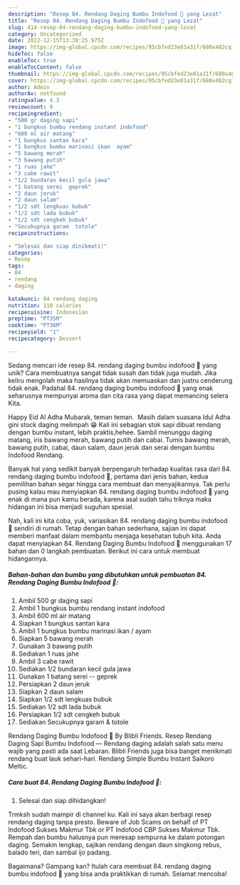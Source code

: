 ```yaml
---
description: "Resep 84. Rendang Daging Bumbu Indofood 🌛 yang Lezat"
title: "Resep 84. Rendang Daging Bumbu Indofood 🌛 yang Lezat"
slug: 414-resep-84-rendang-daging-bumbu-indofood-yang-lezat
category: Uncategorized
date: 2022-12-15T13:39:25.975Z
image: https://img-global.cpcdn.com/recipes/95cbfed23e81a31f/680x482cq70/84-rendang-daging-bumbu-indofood-foto-resep-utama.jpg
hideToc: false
enableToc: true
enableTocContent: false
thumbnail: https://img-global.cpcdn.com/recipes/95cbfed23e81a31f/680x482cq70/84-rendang-daging-bumbu-indofood-foto-resep-utama.jpg
cover: https://img-global.cpcdn.com/recipes/95cbfed23e81a31f/680x482cq70/84-rendang-daging-bumbu-indofood-foto-resep-utama.jpg
author: Admin
authorAv: notfound
ratingvalue: 4.3
reviewcount: 9
recipeingredient:
- "500 gr daging sapi"
- "1 bungkus bumbu rendang instant indofood"
- "600 ml air matang"
- "1 bungkus santan kara"
- "1 bungkus bumbu marinasi ikan  ayam"
- "5 bawang merah"
- "3 bawang putih"
- "1 ruas jahe"
- "3 cabe rawit"
- "1/2 bundaran kecil gula jawa"
- "1 batang serei  geprek"
- "2 daun jeruk"
- "2 daun salam"
- "1/2 sdt lengkuas bubuk"
- "1/2 sdt lada bubuk"
- "1/2 sdt cengkeh bubuk"
- "Secukupnya garam  totole"
recipeinstructions:

- "Selesai dan siap dinikmati!"
categories:
- Resep
tags:
- 84
- rendang
- daging

katakunci: 84 rendang daging 
nutrition: 110 calories
recipecuisine: Indonesian
preptime: "PT35M"
cooktime: "PT36M"
recipeyield: "1"
recipecategory: Dessert

---
```





Sedang mencari ide resep 84. rendang daging bumbu indofood 🌛 yang unik? Cara membuatnya sangat tidak susah dan tidak juga mudah. Jika keliru mengolah maka hasilnya tidak akan memuaskan dan justru cenderung tidak enak. Padahal 84. rendang daging bumbu indofood 🌛 yang enak seharusnya mempunyai aroma dan cita rasa yang dapat memancing selera Kita.





Happy Eid Al Adha Mubarak, teman teman. ️ Masih dalam suasana Idul Adha gini stock daging melimpah 😁 Kali ini sebagian stok sapi dibuat rendang dengan bumbu instant, lebih praktis,hehee. Sambil menunggu daging matang, iris bawang merah, bawang putih dan cabai. Tumis bawang merah, bawang putih, cabai, daun salam, daun jeruk dan serai dengan bumbu Indofood Rendang.

Banyak hal yang sedikit banyak berpengaruh terhadap kualitas rasa dari 84. rendang daging bumbu indofood 🌛, pertama dari jenis bahan, kedua pemilihan bahan segar hingga cara membuat dan menyajikannya. Tak perlu pusing kalau mau menyiapkan 84. rendang daging bumbu indofood 🌛 yang enak di mana pun kamu berada, karena asal sudah tahu triknya maka hidangan ini bisa menjadi suguhan spesial.






Nah, kali ini kita coba, yuk, variasikan 84. rendang daging bumbu indofood 🌛 sendiri di rumah. Tetap dengan bahan sederhana, sajian ini dapat memberi manfaat dalam membantu menjaga kesehatan tubuh kita. Anda dapat menyiapkan 84. Rendang Daging Bumbu Indofood 🌛 menggunakan 17 bahan dan 0 langkah pembuatan. Berikut ini cara untuk membuat hidangannya.

<!--inarticleads1-->

##### Bahan-bahan dan bumbu yang dibutuhkan untuk pembuatan 84. Rendang Daging Bumbu Indofood 🌛:

1. Ambil 500 gr daging sapi
1. Ambil 1 bungkus bumbu rendang instant indofood
1. Ambil 600 ml air matang
1. Siapkan 1 bungkus santan kara
1. Ambil 1 bungkus bumbu marinasi ikan / ayam
1. Siapkan 5 bawang merah
1. Gunakan 3 bawang putih
1. Sediakan 1 ruas jahe
1. Ambil 3 cabe rawit
1. Sediakan 1/2 bundaran kecil gula jawa
1. Gunakan 1 batang serei -- geprek
1. Persiapkan 2 daun jeruk
1. Siapkan 2 daun salam
1. Siapkan 1/2 sdt lengkuas bubuk
1. Sediakan 1/2 sdt lada bubuk
1. Persiapkan 1/2 sdt cengkeh bubuk
1. Sediakan Secukupnya garam &amp; totole


Rendang Daging Bumbu Indofood 🌛 By Blibli Friends. Resep Rendang Daging Sapi Bumbu Indofood — Rendang daging adalah salah satu menu wajib yang pasti ada saat Lebaran. Blibli Friends juga bisa banget menikmati rendang buat lauk sehari-hari. Rendang Simple Bumbu Instant Saikoro Meltic. 

<!--inarticleads2-->

##### Cara buat 84. Rendang Daging Bumbu Indofood 🌛:


1. Selesai dan siap dihidangkan!

Trmksh sudah mampir di channel ku. Kali ini saya akan berbagi resep rendang daging tanpa presto. Beware of Job Scams on behalf of PT Indofood Sukses Makmur Tbk or PT Indofood CBP Sukses Makmur Tbk. Rempah dan bumbu halusnya pun meresap sempurna ke dalam potongan daging. Semakin lengkap, sajikan rendang dengan daun singkong rebus, balado teri, dan sambal ijo padang. 

Bagaimana? Gampang kan? Itulah cara membuat 84. rendang daging bumbu indofood 🌛 yang bisa anda praktikkan di rumah. Selamat mencoba!

